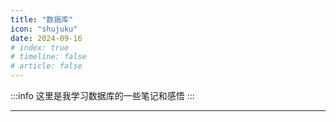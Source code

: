 ```yaml
---
title: "数据库"
icon: "shujuku"
date: 2024-09-16
# index: true
# timeline: false
# article: false
---
```


:::info
这里是我学习数据库的一些笔记和感悟
:::

---

<Catalog />
